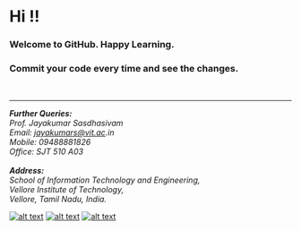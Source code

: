 # Hi !!
### Welcome to GitHub. Happy Learning.
### Commit your code every time and see the changes.


<br>
<hr>

_**Further Queries:**_ <br>
_Prof. Jayakumar Sasdhasivam_ <br>
_Email: jayakumars@vit.ac.in_ <br>
_Mobile: 09488881826_ <br>
_Office: SJT 510 A03_ <br><br>
_**Address:**_ <br>
_School of Information Technology and Engineering,_ <br>
_Vellore Institute of Technology,_ <br>
_Vellore, Tamil Nadu, India._


[![alt text][3.1]][3]
[![alt text][1.1]][1]
[![alt text][2.1]][2]



[1.1]: http://i.imgur.com/tXSoThF.png (Jayakumar - Twitter)
[2.1]: http://i.imgur.com/P3YfQoD.png (Jayakumar - Facebook)
[3.1]: http://i.imgur.com/0o48UoR.png (Jayakumar - GitHub)

[1]: http://www.twitter.com/iamjayakumars
[2]: http://www.facebook.com/iamjayakumars
[3]: http://www.github.com/iamjayakumars
